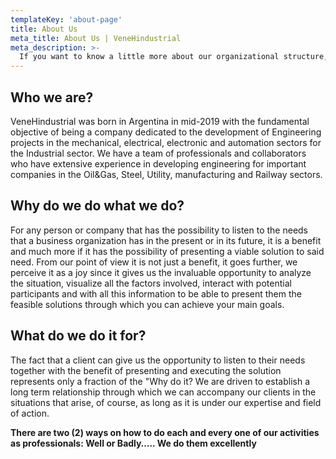 ```yaml
---
templateKey: 'about-page'
title: About Us
meta_title: About Us | VeneHindustrial
meta_description: >-
  If you want to know a little more about our organizational structure, the reason that motivates us to make our products/services available to you and a little more, be sure to check out the Abouts section of our website.
---
```

## Who we are?

VeneHindustrial was born in Argentina in mid-2019 with the fundamental objective of being a company
dedicated to the development of Engineering projects in the mechanical, electrical, electronic and
automation sectors for the Industrial sector. We have a team of professionals and collaborators who have
extensive experience in developing engineering for important companies in the Oil&Gas, Steel, Utility,
manufacturing and Railway sectors.

## Why do we do what we do? 

For any person or company that has the possibility to listen to the needs that a business organization has
in the present or in its future, it is a benefit and much more if it has the possibility of presenting a
viable solution to said need. From our point of view it is not just a benefit, it goes further, we
perceive it as a joy since it gives us the invaluable opportunity to analyze the situation, visualize all
the factors involved, interact with potential participants and with all this information to be able to
present them the feasible solutions through which you can achieve your main goals.

## What do we do it for?

The fact that a client can give us the opportunity to listen to their needs together with the benefit of presenting and executing the solution represents only a fraction of the "Why do it? We are driven to establish a long term relationship through which we can accompany our clients in the situations that arise, of course, as long as it is under our expertise and field of action.

**There are two (2) ways on how to do each and every one of our activities as professionals: Well or Badly….. We do them excellently**
